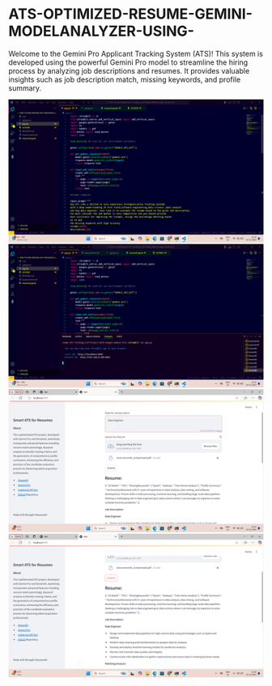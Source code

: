 # ATS-OPTIMIZED-RESUME-GEMINI-MODELANALYZER-USING-
Welcome to the Gemini Pro Applicant Tracking System (ATS)! This system is developed using the powerful Gemini Pro model to streamline the hiring process by analyzing job descriptions and resumes. It provides valuable insights such as job description match, missing keywords, and profile summary.

![image alt](https://github.com/Nava0575/ATS-OPTIMIZED-RESUME-GEMINI-MODELANALYZER-USING-/blob/3549e3a74802aa1d87a5ad4cc26d085f58d44b44/Screenshot%20(5).png)
![image alt](https://github.com/Nava0575/ATS-OPTIMIZED-RESUME-GEMINI-MODELANALYZER-USING-/blob/a4153a3aaa9d47dc873660845abce3136d7e3e15/Screenshot%20(6).png)
![image alt](https://github.com/Nava0575/ATS-OPTIMIZED-RESUME-GEMINI-MODELANALYZER-USING-/blob/c7098f8e6027e5d5b4eca3dfccb22751f1c8718e/Screenshot%20(12).png)
![image alt](https://github.com/Nava0575/ATS-OPTIMIZED-RESUME-GEMINI-MODELANALYZER-USING-/blob/919c34e21724e955ee6ad3e8d47ce22442600483/Screenshot%20(9).png)

